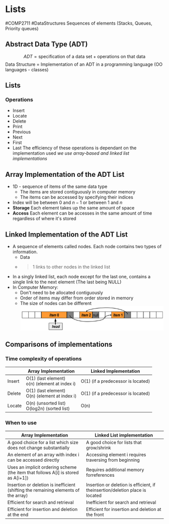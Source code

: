# Lists
#COMP2711 #DataStructures
Sequences of elements (Stacks, Queues, Priority queues)
## Abstract Data Type (ADT)
$$ADT = \text{specification of a data set} + \text{operations on that data}$$
Data Structure = Implementation of an ADT in a programming language (OO languages - classes)
## Lists
### Operations
- Insert
- Locate
- Delete
- Print
- Previous
- Next
- First
- Last
The efficiency of these operations is dependant on the implementation used
*we use array-based and linked list implementations*
## Array Implementation of the ADT List
- 1D - sequence of items of the same data type
	- The items are stored contiguously in computer memory
	- The items can be accessed by specifying their indices
- Index will be between $0\text{ and }n-1$ or between $1 \text{ and } n$
- **Storage** Each element takes up the same amount of space
- **Access** Each element can be accesses in the same amount of time regardless of where it's stored
## Linked Implementation of the ADT List
- A sequence of elements called nodes. Each node contains two types of information.
	- Data
	- >1 links to other nodes in the linked list
- In a singly linked list, each node except for the last one, contains a single link to the next element (The last being NULL)
- In Computer Memory:
	- Don't need to be allocated contiguously
	- Order of items may differ from order stored in memory
	- The size of nodes can be different
![](Images/Linked_List.png)
## Comparisons of implementations
### Time complexity of operations
|  | Array Implementation | Linked Implementation |
| ---- | ---- | ---- |
| Insert | O(1) (last element)<br>o(n) (element at index i) | O(1) (if a predecessor is located) |
| Delete | O(1) (last element)<br>O(n) (element at index i) | O(1) (if a predecessor is located) |
| Locate | O(n) (unsorted list)<br>O(log2n) (sorted list) | O(n) |
### When to use
| Array Implementation | Linked List implementation |
| ---- | ---- |
| A good choice for a list which size does not change substantially | A good choice for lists that grow/shrink |
| An element of an array with index i can be accessed directly | Accessing element i requires traversing from beginning |
| Uses an implicit ordering scheme (the item that follows A[i] is stored as A[i+1]) | Requires additional memory forreferences |
| Insertion or deletion is inefficient (shifting the remaining elements of the array) | Insertion or deletion is efficient, if theinsertion/deletion place is located |
| Efficient for search and retrieval | Inefficient for search and retrieval |
| Efficient for insertion and deletion at the end | Efficient for insertion and deletion at the front |
